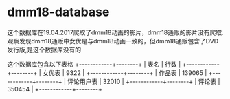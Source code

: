 # dmm18-database　
这个数据库在19.04.2017爬取了dmm18动画的影片，dmm18通贩的影片没有爬取. 观察发现dmm18通贩中女优是与dmm18动画一致的，但dmm18通贩包含了DVD发行版,是这个数据库没有的

这个数据库包含以下表格
+------------+--------+
| 表名       | 行数   |
+------------+--------+
| 女优表     | 9322   |
+------------+--------+
| 作品表     | 139065 |
+------------+--------+
| 评论用户表 | 32010  |
+------------+--------+
| 评论表     | 350454 |
+------------+--------+
